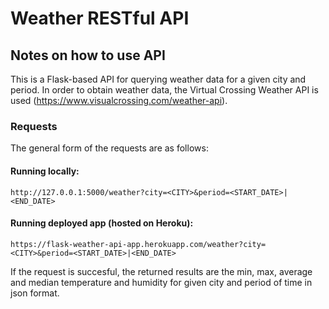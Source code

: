 # Weather RESTful API

## Notes on how to use API

This is a Flask-based API for querying weather data for a given city and period. In order to obtain weather data, the Virtual Crossing Weather API is used (https://www.visualcrossing.com/weather-api). 


### Requests
The general form of the requests are as follows:

#### Running locally:
```
http://127.0.0.1:5000/weather?city=<CITY>&period=<START_DATE>|<END_DATE>
```

#### Running deployed app (hosted on Heroku):
```
https://flask-weather-api-app.herokuapp.com/weather?city=<CITY>&period=<START_DATE>|<END_DATE>
```

If the request is succesful, the returned results are the min, max, average and median temperature and humidity for given city and period of time in json format.
